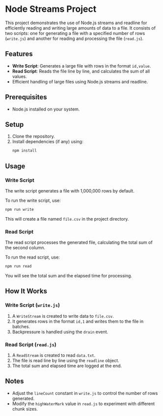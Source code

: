 # Node Streams Project

This project demonstrates the use of Node.js streams and readline for efficiently reading and writing large amounts of data to a file. It consists of two scripts: one for generating a file with a specified number of rows (`write.js`) and another for reading and processing the file (`read.js`).

## Features

- **Write Script**: Generates a large file with rows in the format `id,value`.
- **Read Script**: Reads the file line by line, and calculates the sum of all values.
- Efficient handling of large files using Node.js streams and readline.

## Prerequisites

- Node.js installed on your system.

## Setup

1. Clone the repository.
2. Install dependencies (if any) using:
   ```bash
   npm install
   ```

## Usage

### Write Script

The write script generates a file with 1,000,000 rows by default.

To run the write script, use:

```bash
npm run write
```

This will create a file named `file.csv` in the project directory.

### Read Script

The read script processes the generated file, calculating the total sum of the second column.

To run the read script, use:

```bash
npm run read
```

You will see the total sum and the elapsed time for processing.

## How It Works

### Write Script (`write.js`)

1. A `WriteStream` is created to write data to `file.csv`.
2. It generates rows in the format `id,1` and writes them to the file in batches.
3. Backpressure is handled using the `drain` event.

### Read Script (`read.js`)

1. A `ReadStream` is created to read `data.txt`.
2. The file is read line by line using the `readline` object.
3. The total sum and elapsed time are logged at the end.

## Notes

- Adjust the `lineCount` constant in `write.js` to control the number of rows generated.
- Modify the `highWaterMark` value in `read.js` to experiment with different chunk sizes.
